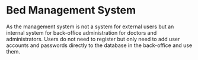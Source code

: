 # Bed Management System
As the management system is not a system for external users but an internal system for back-office administration for doctors and administrators. 
Users do not need to register but only need to add user accounts and passwords directly to the database in the back-office and use them.
